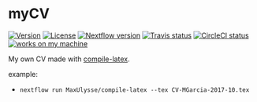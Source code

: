 # myCV

[![Version][version-badge]][version-link]
[![License][license-badge]][license-link]
[![Nextflow version][nextflow-badge]][nextflow-link]
[![Travis status][travis-badge]][travis-link]
[![CircleCI status][circleci-badge]][circleci-link]
[![works on my machine][works-badge]][works-link]

My own CV made with [compile-latex](https://github.com/MaxUlysse/compile-latex).

example:
- `nextflow run MaxUlysse/compile-latex --tex CV-MGarcia-2017-10.tex`

[circleci-badge]: https://circleci.com/gh/MaxUlysse/myCV.svg?style=shield
[circleci-link]: https://circleci.com/gh/MaxUlysse/myCV
[license-badge]: https://img.shields.io/github/license/MaxUlysse/myCV.svg
[license-link]: https://github.com/MaxUlysse/myCV/blob/master/LICENSE
[moderncv-link]: https://launchpad.net/moderncv
[nextflow-badge]: https://img.shields.io/badge/nextflow-%E2%89%A50.25.0-brightgreen.svg
[nextflow-link]: https://www.nextflow.io/
[travis-badge]: https://img.shields.io/travis/MaxUlysse/myCV.svg
[travis-link]: https://travis-ci.org/MaxUlysse/myCV
[version-badge]: https://img.shields.io/github/release/MaxUlysse/myCV.svg
[version-link]: https://github.com/MaxUlysse/myCV/releases/latest
[works-badge]: https://img.shields.io/badge/works-on_my_machine-brightgreen.svg
[works-link]: https://github.com/nikku/works-on-my-machine
[xetex-link]: http://xetex.sourceforge.net/
